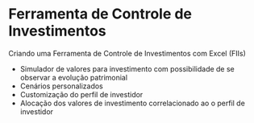 # Ferramenta de Controle de Investimentos
Criando uma Ferramenta de Controle de Investimentos com Excel (FIIs)

- Simulador de valores para investimento com possibilidade de se observar a evolução patrimonial  
- Cenários personalizados  
- Customização do perfil de investidor  
- Alocação dos valores de investimento correlacionado ao o perfil de investidor  

